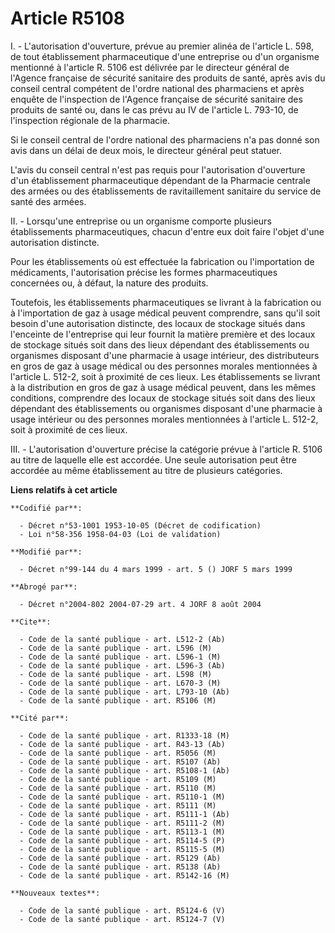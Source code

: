 # Article R5108

I. - L'autorisation d'ouverture, prévue au premier alinéa de l'article L. 598, de tout établissement pharmaceutique d'une
entreprise ou d'un organisme mentionné à l'article R. 5106 est délivrée par le directeur général de l'Agence française de
sécurité sanitaire des produits de santé, après avis du conseil central compétent de l'ordre national des pharmaciens et
après enquête de l'inspection de l'Agence française de sécurité sanitaire des produits de santé ou, dans le cas prévu au IV
de l'article L. 793-10, de l'inspection régionale de la pharmacie.

Si le conseil central de l'ordre national des pharmaciens n'a pas donné son avis dans un délai de deux mois, le directeur
général peut statuer.

L'avis du conseil central n'est pas requis pour l'autorisation d'ouverture d'un établissement pharmaceutique dépendant de la
Pharmacie centrale des armées ou des établissements de ravitaillement sanitaire du service de santé des armées.

II. - Lorsqu'une entreprise ou un organisme comporte plusieurs établissements pharmaceutiques, chacun d'entre eux doit faire
l'objet d'une autorisation distincte.

Pour les établissements où est effectuée la fabrication ou l'importation de médicaments, l'autorisation précise les formes
pharmaceutiques concernées ou, à défaut, la nature des produits.

Toutefois, les établissements pharmaceutiques se livrant à la fabrication ou à l'importation de gaz à usage médical peuvent
comprendre, sans qu'il soit besoin d'une autorisation distincte, des locaux de stockage situés dans l'enceinte de
l'entreprise qui leur fournit la matière première et des locaux de stockage situés soit dans des lieux dépendant des
établissements ou organismes disposant d'une pharmacie à usage intérieur, des distributeurs en gros de gaz à usage médical ou
des personnes morales mentionnées à l'article L. 512-2, soit à proximité de ces lieux. Les établissements se livrant à la
distribution en gros de gaz à usage médical peuvent, dans les mêmes conditions, comprendre des locaux de stockage situés soit
dans des lieux dépendant des établissements ou organismes disposant d'une pharmacie à usage intérieur ou des personnes
morales mentionnées à l'article L. 512-2, soit à proximité de ces lieux.

III. - L'autorisation d'ouverture précise la catégorie prévue à l'article R. 5106 au titre de laquelle elle est accordée. Une
seule autorisation peut être accordée au même établissement au titre de plusieurs catégories.

**Liens relatifs à cet article**

	**Codifié par**:

	  - Décret n°53-1001 1953-10-05 (Décret de codification)
	  - Loi n°58-356 1958-04-03 (Loi de validation)

	**Modifié par**:

	  - Décret n°99-144 du 4 mars 1999 - art. 5 () JORF 5 mars 1999

	**Abrogé par**:

	  - Décret n°2004-802 2004-07-29 art. 4 JORF 8 août 2004

	**Cite**:

	  - Code de la santé publique - art. L512-2 (Ab)
	  - Code de la santé publique - art. L596 (M)
	  - Code de la santé publique - art. L596-1 (M)
	  - Code de la santé publique - art. L596-3 (Ab)
	  - Code de la santé publique - art. L598 (M)
	  - Code de la santé publique - art. L670-3 (M)
	  - Code de la santé publique - art. L793-10 (Ab)
	  - Code de la santé publique - art. R5106 (M)

	**Cité par**:

	  - Code de la santé publique - art. R1333-18 (M)
	  - Code de la santé publique - art. R43-13 (Ab)
	  - Code de la santé publique - art. R5056 (M)
	  - Code de la santé publique - art. R5107 (Ab)
	  - Code de la santé publique - art. R5108-1 (Ab)
	  - Code de la santé publique - art. R5109 (M)
	  - Code de la santé publique - art. R5110 (M)
	  - Code de la santé publique - art. R5110-1 (M)
	  - Code de la santé publique - art. R5111 (M)
	  - Code de la santé publique - art. R5111-1 (Ab)
	  - Code de la santé publique - art. R5111-2 (M)
	  - Code de la santé publique - art. R5113-1 (M)
	  - Code de la santé publique - art. R5114-5 (P)
	  - Code de la santé publique - art. R5115-5 (M)
	  - Code de la santé publique - art. R5129 (Ab)
	  - Code de la santé publique - art. R5138 (Ab)
	  - Code de la santé publique - art. R5142-16 (M)

	**Nouveaux textes**:

	  - Code de la santé publique - art. R5124-6 (V)
	  - Code de la santé publique - art. R5124-7 (V)
